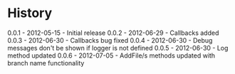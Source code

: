 
History
=======

0.0.1 - 2012-05-15 - Initial release
0.0.2 - 2012-06-29 - Callbacks added
0.0.3 - 2012-06-30 - Callbacks bug fixed
0.0.4 - 2012-06-30 - Debug messages don't be shown if logger is not defined
0.0.5 - 2012-06-30 - Log method updated
0.0.6 - 2012-07-05 - AddFile/s methods updated with branch name functionality
